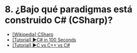 # 8. ¿Bajo qué paradigmas está construido C# (CSharp)?

- [[Wikipedia] CSharp](https://en.wikipedia.org/wiki/C_Sharp_(programming_language)#:~:text=C,oriented%20programming%20disciplines.%20%5B17)
- [[Tutorial] ▶️C# in 100 Seconds](https://www.youtube.com/watch?v=ravLFzIguCM)
- [[Tutorial] ▶️C vs C++ vs C#](https://www.youtube.com/watch?v=sNMtjs_wQiE)
